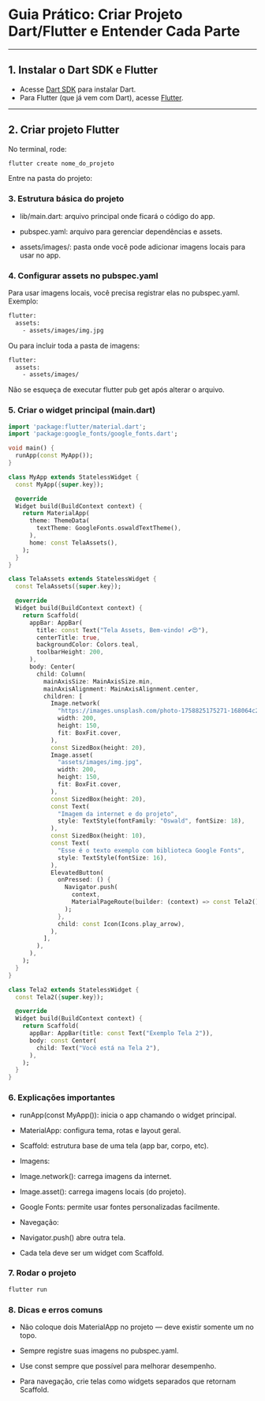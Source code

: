 # Guia Prático: Criar Projeto Dart/Flutter e Entender Cada Parte

---

## 1. Instalar o Dart SDK e Flutter

- Acesse [Dart SDK](https://dart.dev/get-dart) para instalar Dart.
- Para Flutter (que já vem com Dart), acesse [Flutter](https://flutter.dev/docs/get-started/install).

---

## 2. Criar projeto Flutter

No terminal, rode:

```bash
flutter create nome_do_projeto
```

Entre na pasta do projeto:

### 3. Estrutura básica do projeto

- lib/main.dart: arquivo principal onde ficará o código do app.

- pubspec.yaml: arquivo para gerenciar dependências e assets.

- assets/images/: pasta onde você pode adicionar imagens locais para usar no app.

### 4. Configurar assets no pubspec.yaml

Para usar imagens locais, você precisa registrar elas no pubspec.yaml. Exemplo:

```bash
flutter:
  assets:
    - assets/images/img.jpg

```

Ou para incluir toda a pasta de imagens:

```bash
flutter:
  assets:
    - assets/images/
```

Não se esqueça de executar flutter pub get após alterar o arquivo.

### 5. Criar o widget principal (main.dart)

```dart
import 'package:flutter/material.dart';
import 'package:google_fonts/google_fonts.dart';

void main() {
  runApp(const MyApp());
}

class MyApp extends StatelessWidget {
  const MyApp({super.key});

  @override
  Widget build(BuildContext context) {
    return MaterialApp(
      theme: ThemeData(
        textTheme: GoogleFonts.oswaldTextTheme(),
      ),
      home: const TelaAssets(),
    );
  }
}

class TelaAssets extends StatelessWidget {
  const TelaAssets({super.key});

  @override
  Widget build(BuildContext context) {
    return Scaffold(
      appBar: AppBar(
        title: const Text("Tela Assets, Bem-vindo! ✔😍"),
        centerTitle: true,
        backgroundColor: Colors.teal,
        toolbarHeight: 200,
      ),
      body: Center(
        child: Column(
          mainAxisSize: MainAxisSize.min,
          mainAxisAlignment: MainAxisAlignment.center,
          children: [
            Image.network(
              "https://images.unsplash.com/photo-1758825175271-168064c2004c?w=500&auto=format&fit=crop&q=60",
              width: 200,
              height: 150,
              fit: BoxFit.cover,
            ),
            const SizedBox(height: 20),
            Image.asset(
              "assets/images/img.jpg",
              width: 200,
              height: 150,
              fit: BoxFit.cover,
            ),
            const SizedBox(height: 20),
            const Text(
              "Imagem da internet e do projeto",
              style: TextStyle(fontFamily: "Oswald", fontSize: 18),
            ),
            const SizedBox(height: 10),
            const Text(
              "Esse é o texto exemplo com biblioteca Google Fonts",
              style: TextStyle(fontSize: 16),
            ),
            ElevatedButton(
              onPressed: () {
                Navigator.push(
                  context,
                  MaterialPageRoute(builder: (context) => const Tela2()),
                );
              },
              child: const Icon(Icons.play_arrow),
            ),
          ],
        ),
      ),
    );
  }
}

class Tela2 extends StatelessWidget {
  const Tela2({super.key});

  @override
  Widget build(BuildContext context) {
    return Scaffold(
      appBar: AppBar(title: const Text("Exemplo Tela 2")),
      body: const Center(
        child: Text("Você está na Tela 2"),
      ),
    );
  }
}

```

### 6. Explicações importantes


- runApp(const MyApp()): inicia o app chamando o widget principal.

- MaterialApp: configura tema, rotas e layout geral.

- Scaffold: estrutura base de uma tela (app bar, corpo, etc).

- Imagens:

- Image.network(): carrega imagens da internet.

- Image.asset(): carrega imagens locais (do projeto).

- Google Fonts: permite usar fontes personalizadas facilmente.

- Navegação:

- Navigator.push() abre outra tela.

- Cada tela deve ser um widget com Scaffold.


### 7. Rodar o projeto

```bash
flutter run

```

### 8. Dicas e erros comuns

- Não coloque dois MaterialApp no projeto — deve existir somente um no topo.

- Sempre registre suas imagens no pubspec.yaml.

- Use const sempre que possível para melhorar desempenho.

- Para navegação, crie telas como widgets separados que retornam Scaffold.




